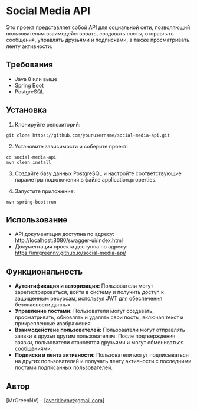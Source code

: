 # Social Media API

Это проект представляет собой API для социальной сети, позволяющий пользователям взаимодействовать, создавать посты, отправлять сообщения, управлять друзьями и подписками, а также просматривать ленту активности.

## Требования

- Java 8 или выше
- Spring Boot
- PostgreSQL

## Установка

1. Клонируйте репозиторий:

```shell
git clone https://github.com/yourusername/social-media-api.git
```

2. Установите зависимости и соберите проект:
```shell
cd social-media-api
mvn clean install
```

3. Создайте базу данных PostgreSQL и настройте соответствующие параметры подключения в файле application.properties.

4. Запустите приложение:
```shell
mvn spring-boot:run
```

## Использование
- API документация доступна по адресу: http://localhost:8080/swagger-ui/index.html
- Документация проекта доступна по адресу: https://mrgreennv.github.io/social-media-api/

## Функциональность
- **Аутентификация и авторизация:** Пользователи могут зарегистрироваться, войти в систему и получить доступ к защищенным ресурсам, используя JWT для обеспечения безопасности данных.
- **Управление постами:** Пользователи могут создавать, просматривать, обновлять и удалять свои посты, включая текст и прикрепленные изображения.
- **Взаимодействие пользователей:** Пользователи могут отправлять заявки в друзья другим пользователям. После подтверждения заявки, пользователи становятся друзьями и могут обмениваться сообщениями.
- **Подписки и лента активности:** Пользователи могут подписываться на других пользователей и получать ленту активности с последними постами подписанных пользователей.

## Автор
[MrGreenNV] - [averkievnv@gmail.com]